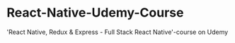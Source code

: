 # React-Native-Udemy-Course
'React Native, Redux &amp; Express - Full Stack React Native'-course on Udemy
